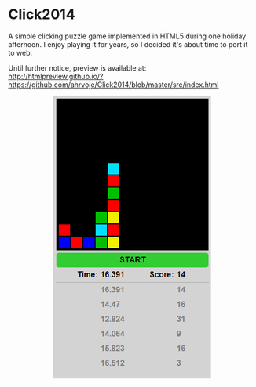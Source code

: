 Click2014
=========

A simple clicking puzzle game implemented in HTML5 during one holiday afternoon. I enjoy playing it for years, so I decided it's about time to port it to web.

Until further notice, preview is available at:   
http://htmlpreview.github.io/?https://github.com/ahrvoje/Click2014/blob/master/src/index.html

<p align="center">
  <img src="https://github.com/ahrvoje/Click2014/blob/master/resources/Click2014_Example.png?raw=true" alt="Click2014 example"/>
</p>

